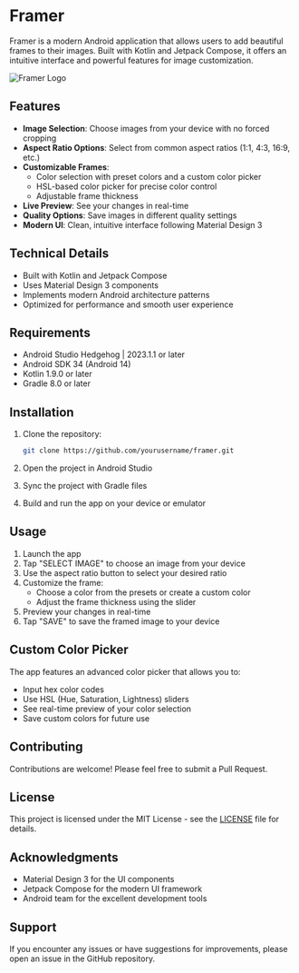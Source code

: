# Framer

Framer is a modern Android application that allows users to add beautiful frames
to their images. Built with Kotlin and Jetpack Compose, it offers an intuitive
interface and powerful features for image customization.

![Framer Logo](app/src/main/res/drawable/framer_logo.png)

## Features

- **Image Selection**: Choose images from your device with no forced cropping
- **Aspect Ratio Options**: Select from common aspect ratios (1:1, 4:3, 16:9,
  etc.)
- **Customizable Frames**:
  - Color selection with preset colors and a custom color picker
  - HSL-based color picker for precise color control
  - Adjustable frame thickness
- **Live Preview**: See your changes in real-time
- **Quality Options**: Save images in different quality settings
- **Modern UI**: Clean, intuitive interface following Material Design 3

## Technical Details

- Built with Kotlin and Jetpack Compose
- Uses Material Design 3 components
- Implements modern Android architecture patterns
- Optimized for performance and smooth user experience

## Requirements

- Android Studio Hedgehog | 2023.1.1 or later
- Android SDK 34 (Android 14)
- Kotlin 1.9.0 or later
- Gradle 8.0 or later

## Installation

1. Clone the repository:
   ```bash
   git clone https://github.com/yourusername/framer.git
   ```

2. Open the project in Android Studio

3. Sync the project with Gradle files

4. Build and run the app on your device or emulator

## Usage

1. Launch the app
2. Tap "SELECT IMAGE" to choose an image from your device
3. Use the aspect ratio button to select your desired ratio
4. Customize the frame:
   - Choose a color from the presets or create a custom color
   - Adjust the frame thickness using the slider
5. Preview your changes in real-time
6. Tap "SAVE" to save the framed image to your device

## Custom Color Picker

The app features an advanced color picker that allows you to:

- Input hex color codes
- Use HSL (Hue, Saturation, Lightness) sliders
- See real-time preview of your color selection
- Save custom colors for future use

## Contributing

Contributions are welcome! Please feel free to submit a Pull Request.

## License

This project is licensed under the MIT License - see the [LICENSE](LICENSE) file
for details.

## Acknowledgments

- Material Design 3 for the UI components
- Jetpack Compose for the modern UI framework
- Android team for the excellent development tools

## Support

If you encounter any issues or have suggestions for improvements, please open an
issue in the GitHub repository.

